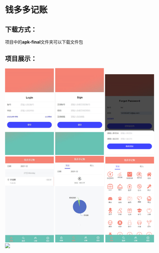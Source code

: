 # 钱多多记账



## 下载方式：

项目中的**apk-final**文件夹可以下载文件包



## 项目展示：

<p>
<img width="32%" src="https://github.com/BK201-Drama/accountBook/blob/master/image/login.png" />
<img width="32%" src="https://github.com/BK201-Drama/accountBook/blob/master/image/sign.png" />
<img width="32%" src="https://github.com/BK201-Drama/accountBook/blob/master/image/forget.png" />
<img width="32%" src="https://github.com/BK201-Drama/accountBook/blob/master/image/detail.png" />
<img width="32%" src="https://github.com/BK201-Drama/accountBook/blob/master/image/chart1.png" />
<img width="32%" src="https://github.com/BK201-Drama/accountBook/blob/master/image/booking.png" />
<img width="32%" src="https://github.com/BK201-Drama/accountBook/master/image/myZone.png" />
</p>


